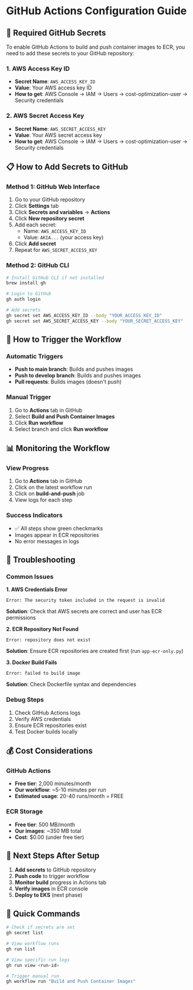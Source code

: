 # GitHub Actions Configuration Guide

## 🔐 Required GitHub Secrets

To enable GitHub Actions to build and push container images to ECR, you need to add these secrets to your GitHub repository:

### **1. AWS Access Key ID**
- **Secret Name**: `AWS_ACCESS_KEY_ID`
- **Value**: Your AWS access key ID
- **How to get**: AWS Console → IAM → Users → cost-optimization-user → Security credentials

### **2. AWS Secret Access Key**
- **Secret Name**: `AWS_SECRET_ACCESS_KEY`
- **Value**: Your AWS secret access key
- **How to get**: AWS Console → IAM → Users → cost-optimization-user → Security credentials

## 📋 How to Add Secrets to GitHub

### **Method 1: GitHub Web Interface**
1. Go to your GitHub repository
2. Click **Settings** tab
3. Click **Secrets and variables** → **Actions**
4. Click **New repository secret**
5. Add each secret:
   - Name: `AWS_ACCESS_KEY_ID`
   - Value: `AKIA...` (your access key)
6. Click **Add secret**
7. Repeat for `AWS_SECRET_ACCESS_KEY`

### **Method 2: GitHub CLI**
```bash
# Install GitHub CLI if not installed
brew install gh

# Login to GitHub
gh auth login

# Add secrets
gh secret set AWS_ACCESS_KEY_ID --body "YOUR_ACCESS_KEY_ID"
gh secret set AWS_SECRET_ACCESS_KEY --body "YOUR_SECRET_ACCESS_KEY"
```

## 🚀 How to Trigger the Workflow

### **Automatic Triggers**
- **Push to main branch**: Builds and pushes images
- **Push to develop branch**: Builds and pushes images
- **Pull requests**: Builds images (doesn't push)

### **Manual Trigger**
1. Go to **Actions** tab in GitHub
2. Select **Build and Push Container Images**
3. Click **Run workflow**
4. Select branch and click **Run workflow**

## 📊 Monitoring the Workflow

### **View Progress**
1. Go to **Actions** tab in GitHub
2. Click on the latest workflow run
3. Click on **build-and-push** job
4. View logs for each step

### **Success Indicators**
- ✅ All steps show green checkmarks
- Images appear in ECR repositories
- No error messages in logs

## 🔧 Troubleshooting

### **Common Issues**

**1. AWS Credentials Error**
```
Error: The security token included in the request is invalid
```
**Solution**: Check that AWS secrets are correct and user has ECR permissions

**2. ECR Repository Not Found**
```
Error: repository does not exist
```
**Solution**: Ensure ECR repositories are created first (run `app-ecr-only.py`)

**3. Docker Build Fails**
```
Error: failed to build image
```
**Solution**: Check Dockerfile syntax and dependencies

### **Debug Steps**
1. Check GitHub Actions logs
2. Verify AWS credentials
3. Ensure ECR repositories exist
4. Test Docker builds locally

## 💰 Cost Considerations

### **GitHub Actions**
- **Free tier**: 2,000 minutes/month
- **Our workflow**: ~5-10 minutes per run
- **Estimated usage**: 20-40 runs/month = FREE

### **ECR Storage**
- **Free tier**: 500 MB/month
- **Our images**: ~350 MB total
- **Cost**: $0.00 (under free tier)

## 🎯 Next Steps After Setup

1. **Add secrets** to GitHub repository
2. **Push code** to trigger workflow
3. **Monitor build** progress in Actions tab
4. **Verify images** in ECR console
5. **Deploy to EKS** (next phase)

## 📝 Quick Commands

```bash
# Check if secrets are set
gh secret list

# View workflow runs
gh run list

# View specific run logs
gh run view <run-id>

# Trigger manual run
gh workflow run "Build and Push Container Images"
```
